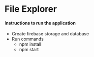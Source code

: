 # File Explorer
#### Instructions to run the application
- Create firebase storage and database
- Run commands
  - npm install
  - npm start

